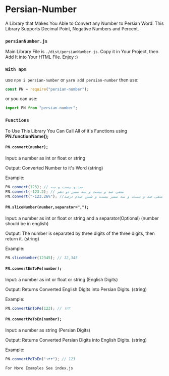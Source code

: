 # Persian-Number

A Library that Makes You Able to Convert any Number to Persian Word.
This Library Supports Decimal Point, Negative Numbers and Percent.

### `persianNumber.js`

Main Library File is `./dist/persianNumber.js`. Copy it in Your Project, then Add It into Your HTML File. Enjoy :)

### `With npm`

use `npm i persian-number` or `yarn add persian-number`
then use:

```javascript
const PN = require("persian-number");
```

or you can use:

```javascript
import PN from "persian-number";
```

### `Functions`

To Use This Library You Can Call All of it's Functions using **PN.functionName();**

#### `PN.convert(number);`

Input: a number as int or float or string

Output: Converted Number to it's Word (string)

Example:

```javascript
PN.convert(123); // صد و بیست و سه
PN.convert(-123.2); // منفی صد و بیست و سه ممیز دو دهم
PN.convert("-123.26%"); //منفی صد و بیست و سه ممیز بیست و شش صدم درصد
```

#### `PN.sliceNumber(number,separator=",");`

Input: a number as int or float or string and a separator(Optional) (number should be in english)

Output: The number is separated by three digits of the three digits, then return it. (string)

Example:

```javascript
PN.sliceNumber(12345); // 12,345
```

#### `PN.convertEnToPe(number);`

Input: a number as int or float or string (English Digits)

Output: Returns Converted English Digits into Persian Digits. (string)

Example:

```javascript
PN.convertEnToPe(123); // ۱۲۳
```

#### `PN.convertPeToEn(number);`

Input: a number as string (Persian Digits)

Output: Returns Converted Persian Digits into English Digits. (string)

Example:

```javascript
PN.convertPeToEn("۱۲۳"); // 123
```

`For More Examples See index.js`
